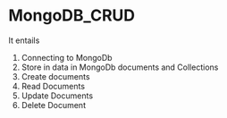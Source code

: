 # MongoDB_CRUD
It entails 
1. Connecting to MongoDb 
2. Store in data in MongoDb documents and Collections 
3. Create documents 
4. Read Documents 
5. Update Documents 
6. Delete Document
